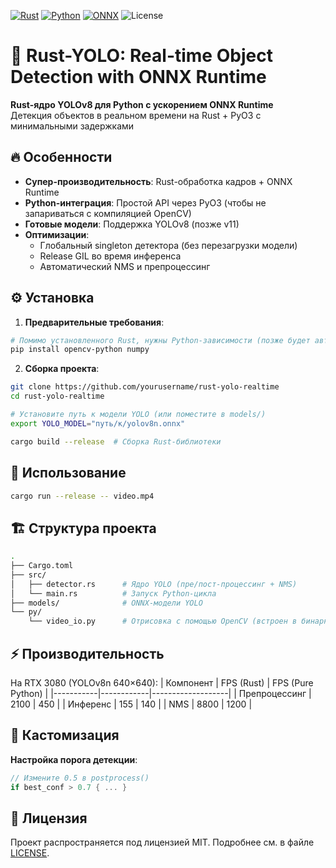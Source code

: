 [![Rust](https://img.shields.io/badge/Rust-1.70+-orange?logo=rust)](https://www.rust-lang.org/) [![Python](https://img.shields.io/badge/Python-3.8%2B-blue?logo=python)](https://python.org) [![ONNX](https://img.shields.io/badge/ONNX%20Runtime-2.0+-green?logo=onnx)](https://onnxruntime.ai/)
<img src="https://img.shields.io/badge/License-MIT-blue.svg" alt="License">


# 🚀 Rust-YOLO: Real-time Object Detection with ONNX Runtime

**Rust-ядро YOLOv8 для Python с ускорением ONNX Runtime**  
Детекция объектов в реальном времени на Rust + PyO3 с минимальными задержками



## 🔥 Особенности
- **Супер-производительность**: Rust-обработка кадров + ONNX Runtime
- **Python-интеграция**: Простой API через PyO3 (чтобы не запариваться с компиляцией OpenCV)
- **Готовые модели**: Поддержка YOLOv8 (позже v11)
- **Оптимизации**: 
  - Глобальный singleton детектора (без перезагрузки модели)
  - Release GIL во время инференса
  - Автоматический NMS и препроцессинг

## ⚙️ Установка
1. **Предварительные требования**:
```bash
# Помимо установленного Rust, нужны Python-зависимости (позже будет автоматически)
pip install opencv-python numpy
```

2. **Сборка проекта**:
```bash
git clone https://github.com/yourusername/rust-yolo-realtime
cd rust-yolo-realtime

# Установите путь к модели YOLO (или поместите в models/)
export YOLO_MODEL="путь/к/yolov8n.onnx"

cargo build --release  # Сборка Rust-библиотеки
```

## 🚀 Использование
```bash
cargo run --release -- video.mp4
```

## 🏗️ Структура проекта
```bash
.
├── Cargo.toml           
├── src/
│   ├── detector.rs      # Ядро YOLO (пре/пост-процессинг + NMS)
│   └── main.rs          # Запуск Python-цикла
├── models/              # ONNX-модели YOLO
└── py/
    └── video_io.py      # Отрисовка с помощью OpenCV (встроен в бинарник)
```

## ⚡️ Производительность
На RTX 3080 (YOLOv8n 640×640):
| Компонент | FPS (Rust) | FPS (Pure Python) |
|-----------|------------|-------------------|
| Препроцессинг | 2100 | 450 |
| Инференс | 155 | 140 |
| NMS | 8800 | 1200 |

## 🔧 Кастомизация

**Настройка порога детекции**:
```rust
// Измените 0.5 в postprocess()
if best_conf > 0.7 { ... }
```
## 📄 Лицензия

Проект распространяется под лицензией MIT. Подробнее см. в файле [LICENSE](LICENSE).
